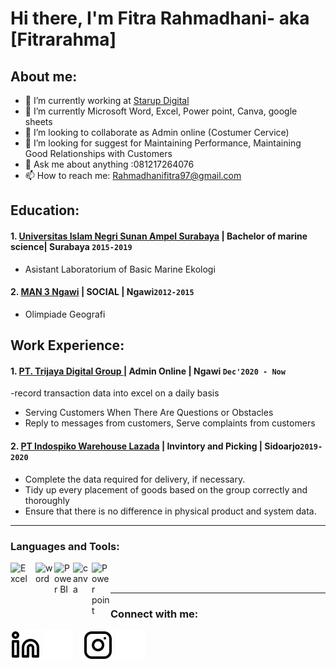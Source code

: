 # Hi there, I'm Fitra Rahmadhani- aka [Fitrarahma]
## About me:
- 🔭 I’m currently working at [Starup Digital](https://tridi.net/)
- 🌱 I’m currently Microsoft Word, Excel, Power point, Canva, google sheets
- 👯 I’m looking to collaborate as Admin online (Costumer Cervice)
- 🤔 I’m looking for suggest for Maintaining Performance, Maintaining Good Relationships with Customers
- 💬 Ask me about anything :081217264076
- 📫 How to reach me: Rahmadhanifitra97@gmail.com

## Education:

#### 1. [Universitas Islam Negri Sunan Ampel Surabaya](https://uinsby.ac.id/) | Bachelor of marine science| Surabaya `2015-2019`
   - Asistant Laboratorium of Basic Marine Ekologi
 #### 2. [MAN 3 Ngawi](https://man3ngawi.sch.id/) | SOCIAL | Ngawi`2012-2015`
   - Olimpiade Geografi

## Work Experience:
#### 1. [PT. Trijaya Digital Group ](https://tridi.net/) | Admin Online | Ngawi `Dec'2020 - Now`
   -record transaction data into excel on a daily basis
   - Serving Customers When There Are Questions or Obstacles
   - Reply to messages from customers, Serve complaints from customers
#### 2. [ PT Indospiko Warehouse Lazada](http://www.indopsiko.com/) | Invintory and Picking | Sidoarjo`2019-2020`
   - Complete the data required for delivery, if necessary. 
   - Tidy up every placement of goods based on the group correctly and thoroughly
   - Ensure that there is no difference in physical product and system data.
   
---

### Languages and Tools:

[<img align="left" alt="Excel" width="30px" src="https://is2-ssl.mzstatic.com/image/thumb/Purple126/v4/a8/fd/5a/a8fd5a84-c6f1-355f-3b9f-6e86598efaa3/XCEL.png/1200x630bb.png" style="padding-right:10px;" />][webdev]
[<img align="left" alt="word" width="30px" src="https://play-lh.googleusercontent.com/9kABykeGovHPy-dN19lRxxnCp8IZK3Pkl8qLFNxrEe-hhKVZeiyhTBEIRUt6t-vhxQ=w240-h480-rw" style="padding-right:0px;" />][webdev]
[<img align="left" alt="Power BI" width="30px" src="https://powerbi.microsoft.com/pictures/application-logos/svg/powerbi.svg" style="padding-right:0px;" />][webdev]
[<img align="left" alt="canva" width="30px" src="https://play-lh.googleusercontent.com/3aWGqSf3T_p3F6wc8FFvcZcnjWlxpZdNaqFVEvPwQ1gTOPkVoZwq6cYvfK9eCkwCXbRY=s48-rw" style="padding-right:0px;" />][webdev]
[<img align="left" alt="Power point" width="30px" src="https://play-lh.googleusercontent.com/6pTX4OILXTxazqad66oiVfG4x2KpYn4kIPgdzOe173tT0oHr2ThwpBhMyzzzxWq_r6M=w240-h480-rw" style="padding-right:0px;" />][webdev]
<br />
<br />

---
### Connect with me:


[![website](./img/linkedin-light.svg)](https://www.linkedin.com/in/fitra-rahmadhani-8a2873185#gh-light-mode-only)
[![website](./img/linkedin-dark.svg)](https://www.linkedin.com/in/fitra-rahmadhani-8a2873185#gh-dark-mode-only)
&nbsp;&nbsp;
[![website](./img/instagram-light.svg)](https://instagram.com/fitra_fii#gh-light-mode-only)
[![website](./img/instagram-dark.svg)](https://instagram.com/fitra_fii#gh-dark-mode-only)



[webdev]: https://github.com/fitrarahma/fitrarahm
